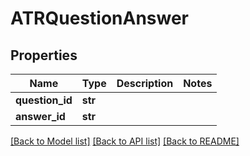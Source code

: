 # ATRQuestionAnswer

## Properties
Name | Type | Description | Notes
------------ | ------------- | ------------- | -------------
**question_id** | **str** |  | 
**answer_id** | **str** |  | 

[[Back to Model list]](../README.md#documentation-for-models) [[Back to API list]](../README.md#documentation-for-api-endpoints) [[Back to README]](../README.md)

